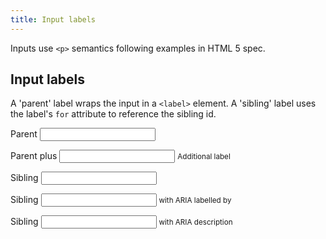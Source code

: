 ```yaml
---
title: Input labels
---
```


<p>Inputs use <code>&lt;p&gt;</code> semantics following examples in HTML 5 spec.</p>

<form action="#" method="get">
  <h2>Input labels</h2>
  <p>A 'parent' label wraps the input in a <code>&lt;label&gt;</code> element.  A 'sibling' label uses the label's <code>for</code> attribute to reference the sibling id.</p>
  <p>
    <label>
      Parent
      <input type="text" id="labelParent1" value="">
    </label>
  </p>
  <p>
    <label>
      Parent plus
      <input type="text" id="labelParent2" value="">
      <small>Additional label</small>
    </label>
  </p>
  <p>
    <label for="sibling2">Sibling</label>
    <input type="text" id="sibling2" value="">
  </p>
  <p>
    <label id="sibling3Label" for="sibling3">Sibling</label>
    <input type="text" id="sibling3" aria-labelledby="sibling3Label instruction3" value="">
    <small id="instruction3">with ARIA labelled by</small>
  </p>
  <p>
    <label for="labelSibling2">Sibling</label>
    <input type="text" id="labelSibling2" aria-describedby="instruction2" value="">
    <small id="instruction2">with ARIA description</small>
  </p>
</form>
